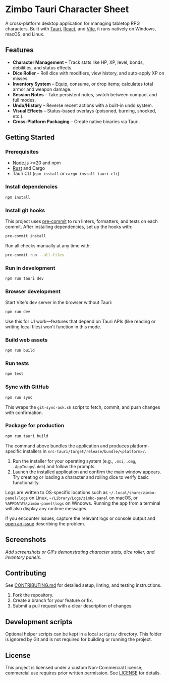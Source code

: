 # Zimbo Tauri Character Sheet

A cross-platform desktop application for managing tabletop RPG characters. Built with [Tauri](https://tauri.app/), [React](https://react.dev/), and [Vite](https://vitejs.dev/), it runs natively on Windows, macOS, and Linux.

## Features

- **Character Management** – Track stats like HP, XP, level, bonds, debilities, and status effects.
- **Dice Roller** – Roll dice with modifiers, view history, and auto-apply XP on misses.
- **Inventory System** – Equip, consume, or drop items; calculates total armor and weapon damage.
- **Session Notes** – Take persistent notes, switch between compact and full modes.
- **Undo/History** – Reverse recent actions with a built-in undo system.
- **Visual Effects** – Status-based overlays (poisoned, burning, shocked, etc.).
- **Cross-Platform Packaging** – Create native binaries via Tauri.

## Getting Started

### Prerequisites

- [Node.js](https://nodejs.org/) >=20 and npm
- [Rust](https://www.rust-lang.org/tools/install) and Cargo
- Tauri CLI (`npm install` or `cargo install tauri-cli`)

### Install dependencies

```bash
npm install
```

### Install git hooks

This project uses [pre-commit](https://pre-commit.com/) to run linters, formatters,
and tests on each commit. After installing dependencies, set up the hooks with:

```bash
pre-commit install
```

Run all checks manually at any time with:

```bash
pre-commit run --all-files
```

### Run in development

```bash
npm run tauri dev
```

### Browser development

Start Vite's dev server in the browser without Tauri:

```bash
npm run dev
```

Use this for UI work—features that depend on Tauri APIs (like reading or writing local files) won't function in this mode.

### Build web assets

```bash
npm run build
```

### Run tests

```bash
npm test
```

### Sync with GitHub

```bash
npm run sync
```

This wraps the `git-sync-ask.sh` script to fetch, commit, and push changes with confirmation.

### Package for production

```bash
npm run tauri build
```

The command above bundles the application and produces platform-specific installers in
`src-tauri/target/release/bundle/<platform>/`.

1. Run the installer for your operating system (e.g., `.msi`, `.dmg`, `.AppImage`/`.deb`) and follow the prompts.
2. Launch the installed application and confirm the main window appears. Try creating or loading a character and rolling dice to verify basic functionality.

Logs are written to OS-specific locations such as `~/.local/share/zimbo-panel/logs` on Linux, `~/Library/Logs/zimbo-panel` on macOS, or `%APPDATA%\zimbo-panel\logs` on Windows. Running the app from a terminal will also display any runtime messages.

If you encounter issues, capture the relevant logs or console output and [open an issue](../../issues) describing the problem.

## Screenshots

_Add screenshots or GIFs demonstrating character stats, dice roller, and inventory panels._

## Contributing

See [CONTRIBUTING.md](CONTRIBUTING.md) for detailed setup, linting, and testing instructions.

1. Fork the repository.
2. Create a branch for your feature or fix.
3. Submit a pull request with a clear description of changes.

## Development scripts

Optional helper scripts can be kept in a local `scripts/` directory. This folder is ignored by Git and is not required for building or running the project.

## License

This project is licensed under a custom Non-Commercial License; commercial use requires prior written permission. See [LICENSE](LICENSE) for details.

